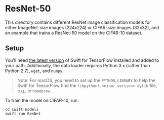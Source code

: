 # ResNet-50

This directory contains different ResNet image classification models for either ImageNet-size images
(224x224) or CIFAR-size images (32x32), and an example that trains a ResNet-50 model on the CIFAR-10
dataset.

## Setup

You'll need [the latest version][INSTALL] of Swift for TensorFlow
installed and added to your path. Additionally, the data loader requires Python
3.x (rather than Python 2.7), `wget`, and `numpy`.

> Note: For macOS, you need to set up the `PYTHON_LIBRARY` to help the Swift for
> TensorFlow find the `libpython3.<minor-version>.dylib` file, e.g., in
> `homebrew`.

To train the model on CIFAR-10, run:

```
cd swift-models
swift run ResNet
```

[INSTALL]: (https://github.com/tensorflow/swift/blob/master/Installation.md)
